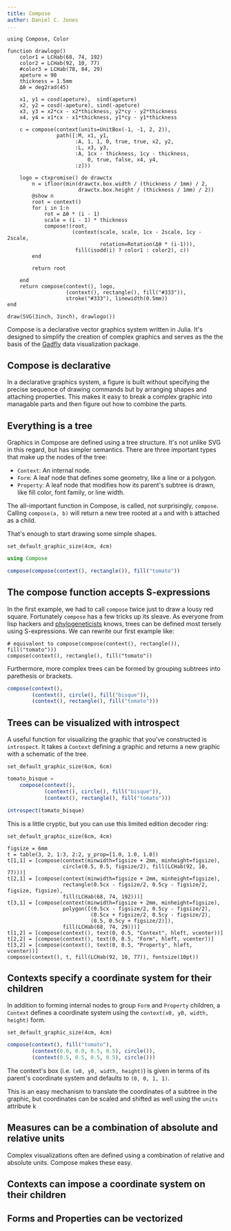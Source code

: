 ```yaml
---
title: Compose
author: Daniel C. Jones
...
```



```{.julia hide="true"}
using Compose, Color

function drawlogo()
    color1 = LCHab(68, 74, 192)
    color2 = LCHab(92, 10, 77)
    #color3 = LCHab(78, 84, 29)
    apeture = 90
    thickness = 1.5mm
    Δθ = deg2rad(45)

    x1, y1 = cosd(apeture),  sind(apeture)
    x2, y2 = cosd(-apeture), sind(-apeture)
    x3, y3 = x2*cx - x2*thickness, y2*cy - y2*thickness
    x4, y4 = x1*cx - x1*thickness, y1*cy - y1*thickness

    c = compose(context(units=UnitBox(-1, -1, 2, 2)),
                path([:M, x1, y1,
                      :A, 1, 1, 0, true, true, x2, y2,
                      :L, x3, y3,
                      :A, 1cx - thickness, 1cy - thickness,
                          0, true, false, x4, y4,
                      :z]))

    logo = ctxpromise() do drawctx
        n = ifloor(min(drawctx.box.width / (thickness / 1mm) / 2,
                       drawctx.box.height / (thickness / 1mm) / 2))
        @show n
        root = context()
        for i in 1:n
            rot = Δθ * (i - 1)
            scale = (i - 1) * thickness
            compose!(root,
                     (context(scale, scale, 1cx - 2scale, 1cy - 2scale,
                              rotation=Rotation(Δθ * (i-1))),
                      fill(isodd(i) ? color1 : color2), c))
        end

        return root

    end
    return compose(context(), logo,
                   (context(), rectangle(), fill("#333")),
                   stroke("#333"), linewidth(0.5mm))
end

draw(SVG(3inch, 3inch), drawlogo())
```

Compose is a declarative vector graphics system written in Julia. It's designed
to simplify the creation of complex graphics and serves as the the basis of the
[Gadfly](https://github.com/dcjones/Gadfly.jl) data visualization package.

Compose is declarative
----------------------

In a declarative graphics system, a figure is built without specifying the
precise sequence of drawing commands but by arranging shapes and attaching
properties. This makes it easy to break a complex graphic into managable parts
and then figure out how to combine the parts.

Everything is a tree
--------------------

Graphics in Compose are defined using a tree structure. It's not unlike SVG in
this regard, but has simpler semantics. There are three important types that
make up the nodes of the tree:

  * `Context`: An internal node.
  * `Form`: A leaf node that defines some geometry, like a line or a polygon.
  * `Property`: A leaf node that modifies how its parent's subtree is drawn,
    like fill color, font family, or line width.

The all-important function in Compose, is called, not surprisingly, `compose`.
Calling `compose(a, b)` will return a new tree rooted at `a` and with `b`
attached as a child.

That's enough to start drawing some simple shapes.

```{.julia hide="true"}
set_default_graphic_size(4cm, 4cm)
```

```julia
using Compose

compose(compose(context(), rectangle()), fill("tomato"))
```

The compose function accepts S-expressions
------------------------------------------

In the first example, we had to call `compose` twice just to draw a lousy red
square. Fortunately `compose` has a few tricks up its sleave. As everyone from
lisp hackers and [phylogeneticists](http://en.wikipedia.org/wiki/Newick_format)
knows, trees can be defined most tersely using S-expressions. We can rewrite our
first example like:

```{.julia execute="false"}
# equivalent to compose(compose(context(), rectangle()), fill("tomato")))
compose(context(), rectangle(), fill("tomato"))
```

Furthermore, more complex trees can be formed by grouping subtrees into
parethesis or brackets.


```julia
compose(context(),
        (context(), circle(), fill("bisque")),
        (context(), rectangle(), fill("tomato")))
```

Trees can be visualized with introspect
---------------------------------------

A useful function for visualizing the graphic that you've constructed is
`introspect`. It takes a `Context` defining a graphic and returns a new graphic
with a schematic of the tree.

```{.julia hide="true"}
set_default_graphic_size(6cm, 6cm)
```

```julia
tomato_bisque =
    compose(context(),
            (context(), circle(), fill("bisque")),
            (context(), rectangle(), fill("tomato")))

introspect(tomato_bisque)
```

This is a little cryptic, but you can use this limited edition decoder ring:

```{.julia hide="true"}
set_default_graphic_size(6cm, 4cm)
```

```{.julia hide="true"}
figsize = 6mm
t = table(3, 2, 1:3, 2:2, y_prop=[1.0, 1.0, 1.0])
t[1,1] = [compose(context(minwidth=figsize + 2mm, minheight=figsize),
                  circle(0.5, 0.5, figsize/2), fill(LCHab(92, 10, 77)))]
t[2,1] = [compose(context(minwidth=figsize + 2mm, minheight=figsize),
                  rectangle(0.5cx - figsize/2, 0.5cy - figsize/2, figsize, figsize),
                  fill(LCHab(68, 74, 192)))]
t[3,1] = [compose(context(minwidth=figsize + 2mm, minheight=figsize),
                  polygon([(0.5cx - figsize/2, 0.5cy - figsize/2),
                           (0.5cx + figsize/2, 0.5cy - figsize/2),
                           (0.5, 0.5cy + figsize/2)]),
                  fill(LCHab(68, 74, 29)))]
t[1,2] = [compose(context(), text(0, 0.5, "Context", hleft, vcenter))]
t[2,2] = [compose(context(), text(0, 0.5, "Form", hleft, vcenter))]
t[3,2] = [compose(context(), text(0, 0.5, "Property", hleft, vcenter))]
compose(context(), t, fill(LCHab(92, 10, 77)), fontsize(10pt))
```


Contexts specify a coordinate system for their children
--------------------------------------------------------

In addition to forming internal nodes to group `Form` and `Property` children, a
`Context` defines a coordinate system using the `context(x0, y0, width, height)`
form.

```{.julia hide="true"}
set_default_graphic_size(4cm, 4cm)
```

```julia
compose(context(), fill("tomato"),
        (context(0.0, 0.0, 0.5, 0.5), circle()),
        (context(0.5, 0.5, 0.5, 0.5), circle()))
```

The context's box (i.e. `(x0, y0, width, height)`) is given in terms of its
parent's coordinate system and defaults to `(0, 0, 1, 1)`.

This is an easy mechanism to translate the coordinates of a subtree in the
graphic, but coordinates can be scaled and shifted as well using the `units`
attribute k




Measures can be a combination of absolute and relative units
------------------------------------------------------------

Complex visualizations often are defined using a combination of relative and
absolute units. Compose makes these easy.



Contexts can impose a coordinate system on their children
---------------------------------------------------------




Forms and Properties can be vectorized
--------------------------------------




